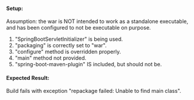 #### Setup:

Assumption: the war is NOT intended to 
work as a standalone executable, and 
has been configured to not be executable 
on purpose. 

1. "SpringBootServletInitializer" is being used. 
1. "packaging" is correctly set to "war".
1. "configure" method is overridden properly.
1. "main" method not provided.
1. "spring-boot-maven-plugin" IS included,
but should not be.

#### Expected Result:
 
Build fails with exception "repackage failed: Unable to find main class".
